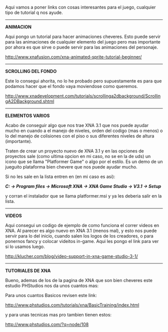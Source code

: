 Aqui vamos a poner links con cosas interesantes para el juego,
cualquier tipo de tutorial q nos ayude.


---


**ANIMACION**

Aqui pongo un tutorial para hacer animaciones cheveres. Esto puede servir para las animaciones de cualquier elemento del juego pero mas importante por ahora es que sirve o puede servir para las animaciones del personaje.

http://www.xnafusion.com/xna-animated-sprite-tutorial-beginner/


---


**SCROLLING DEL FONDO**

Este lo consegui ahorita, no lo he probado pero supuestamente es para que podamos hacer que el fondo vaya moviendose como queremos.

http://www.xnadevelopment.com/tutorials/scrollinga2dbackground/ScrollingA2DBackground.shtml


---


**ELEMENTOS VARIOS**

Acabo de conseguir algo que nos trae XNA 3.1 que nos puede ayudar mucho en cuando a el manejo de niveles, orden del codigo (mas o menos) o lo del manejo de colisiones con el piso o sus diferentes niveles de altura (importante).

Traten de crear un proyecto nuevo de XNA 3.1 y en las opciones de proyectos sale (como ultima opcion en mi caso, no se en la de uds) un icono que se llama "Platformer Game" o algo por el estilo. Es un demo de un jueguito plataforma bien chevere que nos puede ayudar mucho.

Si no les sale en la lista entren en (en mi caso es asi):

**_C: -> Program files -> Microsoft XNA -> XNA Game Studio -> V3.1 -> Setup_**

y corran el instalador que se llama platformer.msi y ya les deberia salir en la lista.


---


**VIDEOS**

Aqui consegui un codigo de ejemplo de como funciona el correr videos en XNA. Al parecer es algo nuevo en XNA 3.1 (menos mal), y esto nos puede servir para lo del inicio, cuando salen los logos de los creadores, o para ponernos fancy y colocar videitos in-game. Aqui les pongo el link para ver si lo usamos luego.

http://klucher.com/blog/video-support-in-xna-game-studio-3-1/


---


**TUTORIALES DE XNA**

Bueno, ademas de los de la pagina de XNA que son bien cheveres este estudio PHStudios nos da unos cuantos mas:

Para unos cuantos Basicos revisen este link:

http://www.phstudios.com/tutorials/xna/BasicTraining/index.html

y para unas tecnicas mas pro tambien tienen estos:

http://www.phstudios.com/?q=node/108